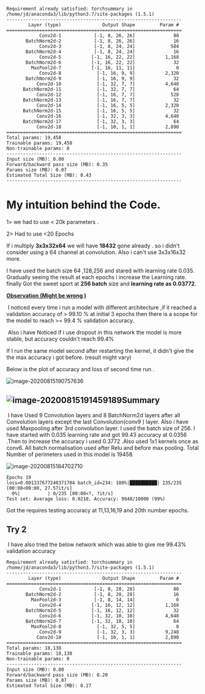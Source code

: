 ```
Requirement already satisfied: torchsummary in /home/jd/anaconda3/lib/python3.7/site-packages (1.5.1)
----------------------------------------------------------------
        Layer (type)               Output Shape         Param #
================================================================
            Conv2d-1            [-1, 8, 26, 26]              80
       BatchNorm2d-2            [-1, 8, 26, 26]              16
            Conv2d-3            [-1, 8, 24, 24]             584
       BatchNorm2d-4            [-1, 8, 24, 24]              16
            Conv2d-5           [-1, 16, 22, 22]           1,168
       BatchNorm2d-6           [-1, 16, 22, 22]              32
         MaxPool2d-7           [-1, 16, 11, 11]               0
            Conv2d-8             [-1, 16, 9, 9]           2,320
       BatchNorm2d-9             [-1, 16, 9, 9]              32
           Conv2d-10             [-1, 32, 7, 7]           4,640
      BatchNorm2d-11             [-1, 32, 7, 7]              64
           Conv2d-12             [-1, 16, 7, 7]             528
      BatchNorm2d-13             [-1, 16, 7, 7]              32
           Conv2d-14             [-1, 16, 5, 5]           2,320
      BatchNorm2d-15             [-1, 16, 5, 5]              32
           Conv2d-16             [-1, 32, 3, 3]           4,640
      BatchNorm2d-17             [-1, 32, 3, 3]              64
           Conv2d-18             [-1, 10, 1, 1]           2,890
================================================================
Total params: 19,458
Trainable params: 19,458
Non-trainable params: 0
----------------------------------------------------------------
Input size (MB): 0.00
Forward/backward pass size (MB): 0.35
Params size (MB): 0.07
Estimated Total Size (MB): 0.43
----------------------------------------------------------------
```

# **My intuition behind the Code.**

1> we had to use < 20k parameters .

2> Had to use <20 Epochs

If i multiply **3x3x32x64**  we will have **18432**  gone already . so i didn't consider using a 64 channel at convolution. Also i   can't use  3x3x16x32 more.

I have used the batch size 64 ,128,256 and stared with learning rate 0.035. Gradually seeing the result at each epochs i increase the Learning rate. finally Got the sweet sport at **256 batch** size and **learning rate as 0.03772**. 

**<u>Observation (Might be wrong )</u>** 

​	I noticed  every time i  run a  model with different architecture ,if it reached a validation accuracy of  > 99.10 % at initial 3 epochs  then there is a scope for the  model to reach  >= 99.4 % validation accuracy.

​	Also i have Noticed if i use dropout in this network the model is more stable, but accuracy couldn't reach 99.4%  

If  I run the same model second after restarting the kernel, it didn't give the the max accuracy i got before. (result might vary) 

Below is the plot of accuracy and loss of second time run .

![image-20200815190757636](/home/jd/.config/Typora/typora-user-images/image-20200815190757636.png)



## **![image-20200815191459189](/home/jd/.config/Typora/typora-user-images/image-20200815191459189.png)Summary** 

​	I have Used 9 Convolution layers  and 8 BatchNorm2d layers after all Convolution layers except the last Convolution(conv9 ) layer. Also i have used Maxpooling after 3rd convolution layer.
I used the batch size of 256. I have started with 0.035 learning rate and got 99.43 accuracy at 0.0356 .Then to increase the accuracy i used 0.3772 .Also used 1x1 kernels once as conv6. All batch normalisation used after Relu and before  max pooling.  Total Number of perimeters used in this model is 19458.

![image-20200815184702710](/home/jd/.config/Typora/typora-user-images/image-20200815184702710.png)

```
Epochs 19
loss=0.001337677240371704 batch_id=234: 100%|██████████| 235/235 [00:08<00:00, 27.57it/s]  
  0%|          | 0/235 [00:00<?, ?it/s]
Test set: Average loss: 0.0210, Accuracy: 9948/10000 (99%)
```

Got the requires testing accuracy at 11,13,16,19 and 20th number epochs.



## **Try 2**

​			I have also tried the below network which was able to give me 99.43% validation accuracy 

```
Requirement already satisfied: torchsummary in /home/jd/anaconda3/lib/python3.7/site-packages (1.5.1)
----------------------------------------------------------------
        Layer (type)               Output Shape         Param #
================================================================
            Conv2d-1            [-1, 8, 28, 28]              80
       BatchNorm2d-2            [-1, 8, 28, 28]              16
         MaxPool2d-3            [-1, 8, 14, 14]               0
            Conv2d-4           [-1, 16, 12, 12]           1,168
       BatchNorm2d-5           [-1, 16, 12, 12]              32
            Conv2d-6           [-1, 32, 10, 10]           4,640
       BatchNorm2d-7           [-1, 32, 10, 10]              64
         MaxPool2d-8             [-1, 32, 5, 5]               0
            Conv2d-9             [-1, 32, 3, 3]           9,248
           Conv2d-10             [-1, 10, 1, 1]           2,890
================================================================
Total params: 18,138
Trainable params: 18,138
Non-trainable params: 0
----------------------------------------------------------------
Input size (MB): 0.00
Forward/backward pass size (MB): 0.20
Params size (MB): 0.07
Estimated Total Size (MB): 0.27
```